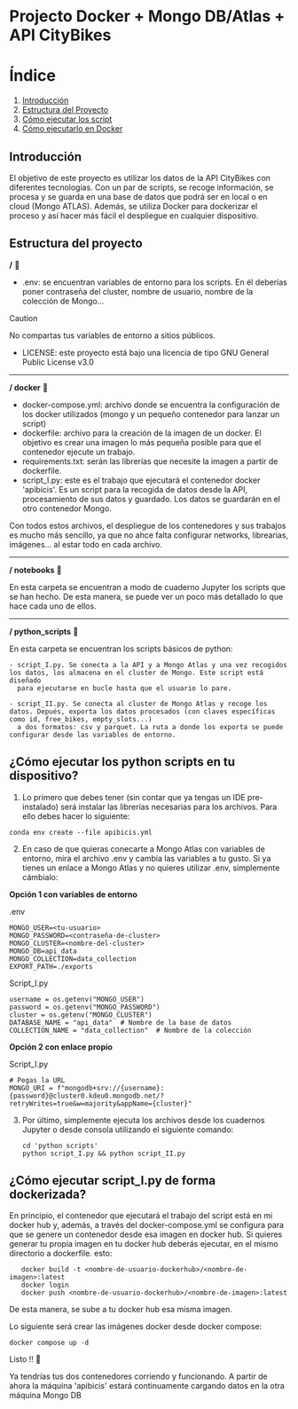 # Projecto Docker + Mongo DB/Atlas + API CityBikes


# Índice

1. [Introducción](#introducción)  
2. [Estructura del Proyecto](#estructura-del-proyecto)   
3. [Cómo ejecutar los script](#cómo-ejecutar-los-python-scripts-en-tu-dispositivo)  
4. [Cómo ejecutarlo en Docker](#cómo-ejecutar-script_ipy-de-forma-dockerizada)  

## Introducción
El objetivo de este proyecto es utilizar los datos de la API CityBikes con diferentes tecnologías. Con un par de scripts, se recoge información, se procesa y se guarda en una base de datos que podrá
ser en local o en cloud (Mongo ATLAS). Además, se utiliza Docker para dockerizar el proceso y así hacer más fácil el despliegue en cualquier dispositivo.

## Estructura del proyecto

**/** 📂
  - .env: se encuentran variables de entorno para los scripts. En él deberías poner contraseña del cluster, nombre de usuario, nombre de la colección de Mongo...
> [!CAUTION]
> No compartas tus variables de entorno a sitios públicos.
  - LICENSE: este proyecto está bajo una licencia de tipo GNU General Public License v3.0
---

**/ docker** 📂
  - docker-compose.yml: archivo donde se encuentra la configuración de los docker utilizados (mongo y un pequeño contenedor para lanzar un script)
  - dockerfile: archivo para la creación de la imagen de un docker. El objetivo es crear una imagen lo más pequeña posible para que el contenedor
    ejecute un trabajo.
  - requirements.txt: serán las librerías que necesite la imagen a partir de dockerfile.
  - script_I.py: este es el trabajo que ejecutará el contenedor docker 'apibicis'. Es un script para la recogida de datos desde la API, procesamiento de
    sus datos y guardado. Los datos se guardarán en el otro contenedor Mongo.

Con todos estos archivos, el despliegue de los contenedores y sus trabajos es mucho más sencillo, ya que no ahce falta configurar networks, librearias, imágenes... al estar
todo en cada archivo.

---

**/ notebooks** 📂

  En esta carpeta se encuentran a modo de cuaderno Jupyter los scripts que se han hecho. De esta manera, se puede ver un poco más detallado lo que hace cada uno de ellos.
  
---

**/ python_scripts** 📂
  
  En esta carpeta se encuentran los scripts básicos de python:
  
    - script_I.py. Se conecta a la API y a Mongo Atlas y una vez recogidos los datos, los almacena en el cluster de Mongo. Este script está diseñado
      para ejecutarse en bucle hasta que el usuario lo pare.
      
    - script_II.py. Se conecta al cluster de Mongo Atlas y recoge los datos. Depués, exporta los datos procesados (con claves específicas como id, free_bikes, empty_slots...)
      a dos formatos: csv y parquet. La ruta a donde los exporta se puede configurar desde las variables de entorno.

## ¿Cómo ejecutar los python scripts en tu dispositivo?
1. Lo primero que debes tener (sin contar que ya tengas un IDE pre-instalado) será instalar las librerías necesarias para los archivos. Para ello debes
hacer lo siguiente:
```console
conda env create --file apibicis.yml
```

2. En caso de que quieras conecarte a Mongo Atlas con variables de entorno, mira el archivo .env y cambia las variables a tu gusto. Si ya tienes un enlace a Mongo Atlas y no quieres
   utilizar .env, simplemente cámbialo:
   
**Opción 1 con variables de entorno**

.env
```
MONGO_USER=<tu-usuario>
MONGO_PASSWORD=<contraseña-de-cluster>
MONGO_CLUSTER=<nombre-del-cluster>
MONGO_DB=api_data
MONGO_COLLECTION=data_collection
EXPORT_PATH=./exports
```
Script_I.py
```
username = os.getenv("MONGO_USER")
password = os.getenv("MONGO_PASSWORD")
cluster = os.getenv("MONGO_CLUSTER")
DATABASE_NAME = "api_data"  # Nombre de la base de datos
COLLECTION_NAME = "data_collection"  # Nombre de la colección
```
**Opción 2 con enlace propio**

Script_I.py
```
# Pegas la URL
MONGO_URI = f"mongodb+srv://{username}:{password}@cluster0.kdeu0.mongodb.net/?retryWrites=true&w=majority&appName={cluster}"
```

3. Por último, simplemente ejecuta los archivos desde los cuadernos Jupyter o desde consola utilizando el siguiente comando:

   ```console
   cd 'python scripts'
   python script_I.py && python script_II.py
   ```

## ¿Cómo ejecutar script_I.py de forma dockerizada?

En principio, el contenedor que ejecutará el trabajo del script está en mi docker hub y, además, a través del docker-compose.yml se configura para que se genere un contenedor desde esa imagen en
docker hub.
Si quieres generar tu propia imagen en tu docker hub deberás ejecutar, en el mismo directorio a dockerfile. esto:
     
       
       docker build -t <nombre-de-usuario-dockerhub>/<nombre-de-imagen>:latest
       docker login
       docker push <nombre-de-usuario-dockerhub>/<nombre-de-imagen>:latest
       
De esta manera, se sube a tu docker hub esa misma imagen.

Lo siguiente será crear las imágenes docker desde docker compose:

```console
docker compose up -d
```

Listo !! 🚀 

Ya tendrías tus dos contenedores corriendo y funcionando. A partir de ahora la máquina 'apibicis' estará continuamente cargando datos en la otra máquina Mongo DB

